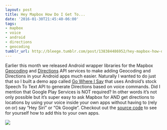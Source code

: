 ```yaml
---
layout: post
title: Hey Mapbox How Do I Get To...
date: '2016-01-30T21:45:40-06:00'
tags:
- mapbox
- voice
- android
- directions
- geocoding
tumblr_url: http://bleege.tumblr.com/post/138384486952/hey-mapbox-how-do-i-get-to
---
```

Earlier this month we released Android wrapper libraries for the Mapbox [Geocoding](https://www.mapbox.com/blog/android-geocoder-library/) and [Directions](https://www.mapbox.com/blog/android-directions-library/) API services to make adding Geocoding and Directions in your Android apps much easier.  Naturally I wanted to do just that so I built a demo app called [Go Where I Say](https://github.com/bleege/GoWhereISay) that uses Android’s stock Speech To Text API to generate Directions based on voice commands. Did I mention that Google Play Services is NOT required?  In other words it’s not only possible but it’s super easy to ask Mapbox for AND get directions to locations by using your voice inside your own apps without having to (rely on or) say “Hey Siri” or “Ok Google”.  Checkout out the [source code](https://github.com/bleege/GoWhereISay) to see for yourself how to add this to your own apps.

![](/tumblr_files/example-screen-recording.gif)